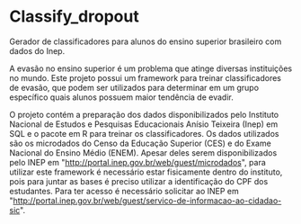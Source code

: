 # Classify_dropout

Gerador de classificadores para alunos do ensino superior brasileiro com dados do Inep.

A evasão no ensino superior é um problema que atinge diversas instituições no mundo. 
Este projeto possui um framework para treinar classificadores de evasão, que podem ser utilizados para determinar
em um grupo específico quais alunos possuem maior tendência de evadir.

O projeto contém a preparação dos dados disponibilizados pelo Instituto Nacional de Estudos e Pesquisas Educacionais
Anísio Teixeira (Inep) em SQL e o pacote em R para treinar os classificadores. Os dados utilizados são os microdados
do Censo da Educação Superior (CES) e do Exame Nacional do Ensino Médio (ENEM). Apesar deles serem disponibilizados
pelo INEP em "http://portal.inep.gov.br/web/guest/microdados", para utilizar este framework é necessário 
estar fisicamente dentro do instituto, pois para juntar as bases é preciso utilizar a identificação do CPF dos 
estudantes. Para ter acesso é necessário solicitar ao INEP em 
"http://portal.inep.gov.br/web/guest/servico-de-informacao-ao-cidadao-sic".

